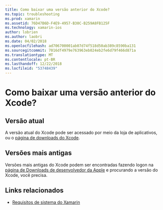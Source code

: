 ```yaml
---
title: Como baixar uma versão anterior do Xcode?
ms.topic: troubleshooting
ms.prod: xamarin
ms.assetid: 76D47B6D-F4E9-4957-B30C-B259A8FB125F
ms.technology: xamarin-ios
author: lobrien
ms.author: laobri
ms.date: 04/02/2018
ms.openlocfilehash: ad706700001ab07d74f518d50ab389c8590ba131
ms.sourcegitcommit: 7016df4979e763963eb024eb2fe6d79f466d871a
ms.translationtype: MT
ms.contentlocale: pt-BR
ms.lasthandoff: 12/22/2018
ms.locfileid: "53748439"
---
```

# <a name="how-can-i-download-a-previous-version-of-xcode"></a>Como baixar uma versão anterior do Xcode?

## <a name="current-version"></a>Versão atual

A versão atual do Xcode pode ser acessado por meio da loja de aplicativos, ou o [página de downloads do Xcode](https://developer.apple.com/xcode/downloads/).

## <a name="older-versions"></a>Versões mais antigas

Versões mais antigas do Xcode podem ser encontradas fazendo logon na [página de Downloads de desenvolvedor da Apple](https://developer.apple.com/downloads/more/) e procurando a versão do Xcode, você precisa.

## <a name="related-links"></a>Links relacionados
- [Requisitos de sistema do Xamarin](~/cross-platform/get-started/requirements.md)
